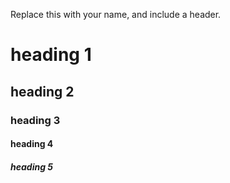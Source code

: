 Replace this with your name, and include a header.
# heading 1
## heading 2
### heading 3
#### heading 4
##### heading 5
